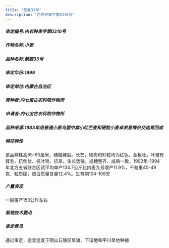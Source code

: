 ```yaml
---
title: "蒙麦33号"
description: "内农种审字第0310号"
---
```

##### 审定编号:内农种审字第0310号

##### 作物名称:小麦

##### 品种名称:蒙麦33号

##### 审定年份:1999

##### 审定单位:内蒙古自治区

##### 育种者:内七宝古农科院作物所

##### 申请者:内七宝古农科院作物所

##### 品种来源:1983年用普通小麦乌盟中旗小红芒麦和硬粒小麦卓资恩情杂交选育而成


##### 特征特性
该品种株高85-90厘米，穗棍棒型。长芒，颖壳和籽粒均为红色。茎粗壮。叶被有茸毛，抗倒伏、抗叶锈、抗旱。生长势强，成穗整齐、成熟一致，1992年-1994年北方五省联合区试平均单产134.7公斤比内麦九号增产11.9%，千粒重40-49克，粒质硬，蛋白质量含量12.4%。生育期104-109天


##### 产量表现
一般亩产150公斤左右


##### 栽培技术要点


##### 审定意见
通过审定，适宜适宜于阴山丘陵区旱滩、下湿地和平川旱地种植

